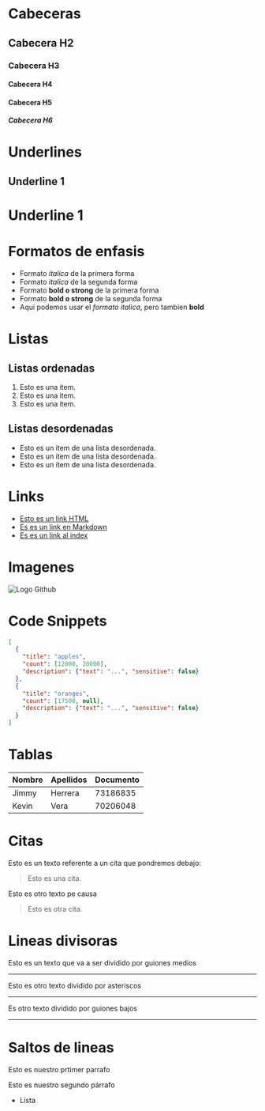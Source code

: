 # Cabeceras 
## Cabecera H2
### Cabecera H3
#### Cabecera H4
#### Cabecera H5
##### Cabecera H6 

# Underlines

Underline 1
------------
Underline 1
===========

# Formatos de enfasis

- Formato *italica* de la primera forma
- Formato _italica_ de la segunda forma
- Formato **bold o strong** de la primera forma
- Formato __bold o strong__ de la segunda forma
- Aqui podemos usar el *formato italica*, pero tambien **bold**

#  Listas
## Listas ordenadas

1. Esto es una item.
2. Esto es una item.
3. Esto es una item.

## Listas desordenadas

- Esto es un ítem de una lista desordenada.
- Esto es un ítem de una lista desordenada.
- Esto es un ítem de una lista desordenada.

# Links

- <a href="http://www.google.com">Esto es un link HTML</a>
- [Es es un link en Markdown](http://www.google.com)
- [Es es un link al index](index.html)

# Imagenes

![Logo Github](https://github.githubassets.com/images/modules/open_graph/github-mark.png)

# Code Snippets

``` JSON
[
  {
    "title": "apples",
    "count": [12000, 20000],
    "description": {"text": "...", "sensitive": false}
  },
  {
    "title": "oranges",
    "count": [17500, null],
    "description": {"text": "...", "sensitive": false}
  }
]
```

# Tablas

| Nombre | Apellidos | Documento | 
| ------ | --------- | --------- |
| Jimmy | Herrera | 73186835 | 
| Kevin | Vera | 70206048 |

# Citas

Esto es un texto referente a un cita que pondremos debajo:
>Esto es una cita.

Esto es otro texto pe causa
>Esto es otra cita.


# Lineas divisoras

Esto es un texto que va a ser dividido por guiones medios

---

Esto es otro texto dividido por asteriscos

***

Es otro texto dividido por guiones bajos

___

# Saltos de lineas 

Esto es nuestro prtimer parrafo 

Esto es nuestro segundo párrafo
- Lista